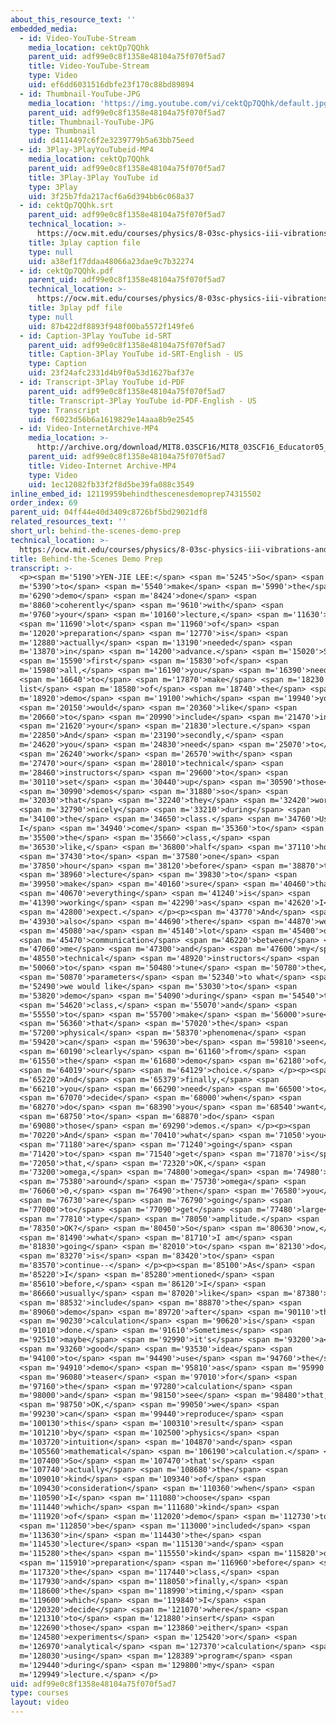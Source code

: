 ```yaml
---
about_this_resource_text: ''
embedded_media:
  - id: Video-YouTube-Stream
    media_location: cektQp7QQhk
    parent_uid: adf99e0c8f1358e48104a75f070f5ad7
    title: Video-YouTube-Stream
    type: Video
    uid: ef6dd6031516dbfe23f170c88bd89894
  - id: Thumbnail-YouTube-JPG
    media_location: 'https://img.youtube.com/vi/cektQp7QQhk/default.jpg'
    parent_uid: adf99e0c8f1358e48104a75f070f5ad7
    title: Thumbnail-YouTube-JPG
    type: Thumbnail
    uid: d4114497c6f2e3239779b5a63bb75eed
  - id: 3Play-3PlayYouTubeid-MP4
    media_location: cektQp7QQhk
    parent_uid: adf99e0c8f1358e48104a75f070f5ad7
    title: 3Play-3Play YouTube id
    type: 3Play
    uid: 3f25b7fda217acf6a6d394bb6c068a37
  - id: cektQp7QQhk.srt
    parent_uid: adf99e0c8f1358e48104a75f070f5ad7
    technical_location: >-
      https://ocw.mit.edu/courses/physics/8-03sc-physics-iii-vibrations-and-waves-fall-2016/instructor-insights/behind-the-scenes-demo-prep/cektQp7QQhk.srt
    title: 3play caption file
    type: null
    uid: a38ef1f7ddaa48066a23dae9c7b32274
  - id: cektQp7QQhk.pdf
    parent_uid: adf99e0c8f1358e48104a75f070f5ad7
    technical_location: >-
      https://ocw.mit.edu/courses/physics/8-03sc-physics-iii-vibrations-and-waves-fall-2016/instructor-insights/behind-the-scenes-demo-prep/cektQp7QQhk.pdf
    title: 3play pdf file
    type: null
    uid: 87b422df8893f948f00ba5572f149fe6
  - id: Caption-3Play YouTube id-SRT
    parent_uid: adf99e0c8f1358e48104a75f070f5ad7
    title: Caption-3Play YouTube id-SRT-English - US
    type: Caption
    uid: 23f24afc2331d4b9f0a53d1627baf37e
  - id: Transcript-3Play YouTube id-PDF
    parent_uid: adf99e0c8f1358e48104a75f070f5ad7
    title: Transcript-3Play YouTube id-PDF-English - US
    type: Transcript
    uid: f6023d56b6a1619829e14aaa8b9e2545
  - id: Video-InternetArchive-MP4
    media_location: >-
      http://archive.org/download/MIT8.03SCF16/MIT8_03SCF16_Educator05_Behind-the-Scenes_Demo_Prep_300k.mp4
    parent_uid: adf99e0c8f1358e48104a75f070f5ad7
    title: Video-Internet Archive-MP4
    type: Video
    uid: 1ec12082fb33f2f8d5be39fa088c3549
inline_embed_id: 12119959behindthescenesdemoprep74315502
order_index: 69
parent_uid: 04ff44e40d3409c8726bf5bd29021df8
related_resources_text: ''
short_url: behind-the-scenes-demo-prep
technical_location: >-
  https://ocw.mit.edu/courses/physics/8-03sc-physics-iii-vibrations-and-waves-fall-2016/instructor-insights/behind-the-scenes-demo-prep
title: Behind-the-Scenes Demo Prep
transcript: >-
  <p><span m='5190'>YEN-JIE LEE:</span> <span m='5245'>So</span> <span
  m='5390'>to</span> <span m='5540'>make</span> <span m='5990'>the</span> <span
  m='6290'>demo</span> <span m='8424'>done</span> <span
  m='8860'>coherently</span> <span m='9610'>with</span> <span
  m='9760'>your</span> <span m='10160'>lecture,</span> <span m='11630'>a</span>
  <span m='11690'>lot</span> <span m='11960'>of</span> <span
  m='12020'>preparation</span> <span m='12770'>is</span> <span
  m='12880'>actually</span> <span m='13190'>needed</span> <span
  m='13870'>in</span> <span m='14200'>advance.</span> <span m='15020'>So</span>
  <span m='15590'>first</span> <span m='15830'>of</span> <span
  m='15980'>all,</span> <span m='16190'>you</span> <span m='16390'>need</span>
  <span m='16640'>to</span> <span m='17870'>make</span> <span m='18230'>a
  list</span> <span m='18580'>of</span> <span m='18740'>the</span> <span
  m='18920'>demo</span> <span m='19100'>which</span> <span m='19940'>you</span>
  <span m='20150'>would</span> <span m='20360'>like</span> <span
  m='20660'>to</span> <span m='20990'>include</span> <span m='21470'>in</span>
  <span m='21620'>your</span> <span m='21830'>lecture.</span> <span
  m='22850'>And</span> <span m='23190'>secondly,</span> <span
  m='24620'>you</span> <span m='24830'>need</span> <span m='25070'>to</span>
  <span m='26240'>work</span> <span m='26570'>with</span> <span
  m='27470'>our</span> <span m='28010'>technical</span> <span
  m='28460'>instructors</span> <span m='29600'>to</span> <span
  m='30110'>set</span> <span m='30440'>up</span> <span m='30590'>those</span>
  <span m='30990'>demos</span> <span m='31880'>so</span> <span
  m='32030'>that</span> <span m='32240'>they</span> <span m='32420'>work</span>
  <span m='32790'>nicely</span> <span m='33210'>during</span> <span
  m='34100'>the</span> <span m='34650'>class.</span> <span m='34760'>Usually,
  I</span> <span m='34940'>come</span> <span m='35360'>to</span> <span
  m='35500'>the</span> <span m='35660'>class,</span> <span
  m='36530'>like,</span> <span m='36800'>half</span> <span m='37110'>hour</span>
  <span m='37430'>to</span> <span m='37580'>one</span> <span
  m='37850'>hour</span> <span m='38120'>before</span> <span m='38870'>the</span>
  <span m='38960'>lecture</span> <span m='39830'>to</span> <span
  m='39950'>make</span> <span m='40160'>sure</span> <span m='40460'>that</span>
  <span m='40670'>everything</span> <span m='41240'>is</span> <span
  m='41390'>working</span> <span m='42290'>as</span> <span m='42620'>I</span>
  <span m='42800'>expect.</span> </p><p><span m='43770'>And</span> <span
  m='43930'>also</span> <span m='44690'>there</span> <span m='44870'>were</span>
  <span m='45080'>a</span> <span m='45140'>lot</span> <span m='45400'>of</span>
  <span m='45470'>communication</span> <span m='46220'>between</span> <span
  m='47060'>me</span> <span m='47300'>and</span> <span m='47600'>my</span> <span
  m='48550'>technical</span> <span m='48920'>instructors</span> <span
  m='50060'>to</span> <span m='50480'>tune</span> <span m='50780'>the</span>
  <span m='50870'>parameters</span> <span m='52340'>to what</span> <span
  m='52490'>we would like</span> <span m='53030'>to</span> <span
  m='53820'>demo</span> <span m='54090'>during</span> <span m='54540'>the</span>
  <span m='54620'>class,</span> <span m='55070'>and</span> <span
  m='55550'>to</span> <span m='55700'>make</span> <span m='56000'>sure</span>
  <span m='56360'>that</span> <span m='57020'>the</span> <span
  m='57200'>physical</span> <span m='58370'>phenomena</span> <span
  m='59420'>can</span> <span m='59630'>be</span> <span m='59810'>seen</span>
  <span m='60190'>clearly</span> <span m='61160'>from</span> <span
  m='61550'>the</span> <span m='61680'>demo</span> <span m='62180'>of</span>
  <span m='64019'>our</span> <span m='64129'>choice.</span> </p><p><span
  m='65220'>And</span> <span m='65379'>finally,</span> <span
  m='66210'>you</span> <span m='66290'>need</span> <span m='66500'>to</span>
  <span m='67070'>decide</span> <span m='68000'>when</span> <span
  m='68270'>do</span> <span m='68390'>you</span> <span m='68540'>want</span>
  <span m='68750'>to</span> <span m='68870'>do</span> <span
  m='69080'>those</span> <span m='69290'>demos.</span> </p><p><span
  m='70220'>And</span> <span m='70410'>what</span> <span m='71050'>you</span>
  <span m='71180'>are</span> <span m='71240'>going</span> <span
  m='71420'>to</span> <span m='71540'>get</span> <span m='71870'>is</span> <span
  m='72050'>that,</span> <span m='72320'>OK,</span> <span
  m='73200'>omega,</span> <span m='74800'>omega</span> <span m='74980'>D</span>
  <span m='75380'>around</span> <span m='75730'>omega</span> <span
  m='76060'>0,</span> <span m='76490'>then</span> <span m='76580'>you</span>
  <span m='76730'>are</span> <span m='76790'>going</span> <span
  m='77000'>to</span> <span m='77090'>get</span> <span m='77480'>large</span>
  <span m='77810'>type</span> <span m='78050'>amplitude.</span> <span
  m='78350'>OK?</span> <span m='80450'>So</span> <span m='80630'>now,</span>
  <span m='81490'>what</span> <span m='81710'>I am</span> <span
  m='81830'>going</span> <span m='82010'>to</span> <span m='82130'>do</span>
  <span m='83270'>is</span> <span m='83420'>to</span> <span
  m='83570'>continue--</span> </p><p><span m='85100'>As</span> <span
  m='85220'>I</span> <span m='85280'>mentioned</span> <span
  m='85610'>before,</span> <span m='86120'>I</span> <span
  m='86660'>usually</span> <span m='87020'>like</span> <span m='87380'>to</span>
  <span m='88532'>include</span> <span m='88870'>the</span> <span
  m='89060'>demo</span> <span m='89720'>after</span> <span m='90110'>the</span>
  <span m='90230'>calculation</span> <span m='90620'>is</span> <span
  m='91010'>done.</span> <span m='91610'>Sometimes</span> <span
  m='92510'>maybe</span> <span m='92990'>it's</span> <span m='93200'>a</span>
  <span m='93260'>good</span> <span m='93530'>idea</span> <span
  m='94100'>to</span> <span m='94490'>use</span> <span m='94760'>the</span>
  <span m='94910'>demo</span> <span m='95810'>as</span> <span m='95990'>a</span>
  <span m='96080'>teaser</span> <span m='97010'>for</span> <span
  m='97160'>the</span> <span m='97280'>calculation</span> <span
  m='98000'>and</span> <span m='98150'>see</span> <span m='98480'>that,</span>
  <span m='98750'>OK,</span> <span m='99050'>we</span> <span
  m='99230'>can</span> <span m='99440'>reproduce</span> <span
  m='100130'>this</span> <span m='100310'>result</span> <span
  m='101210'>by</span> <span m='102500'>physics</span> <span
  m='103720'>intuition</span> <span m='104870'>and</span> <span
  m='105560'>mathematical</span> <span m='106190'>calculation.</span> <span
  m='107400'>So</span> <span m='107470'>that's</span> <span
  m='107740'>actually</span> <span m='108680'>the</span> <span
  m='109010'>kind</span> <span m='109340'>of</span> <span
  m='109430'>consideration</span> <span m='110360'>when</span> <span
  m='110590'>I</span> <span m='111080'>choose</span> <span
  m='111440'>which</span> <span m='111680'>kind</span> <span
  m='111920'>of</span> <span m='112020'>demo</span> <span m='112730'>to</span>
  <span m='112850'>be</span> <span m='113000'>included</span> <span
  m='113630'>in</span> <span m='114430'>the</span> <span
  m='114530'>lecture</span> <span m='115130'>and</span> <span
  m='115280'>the</span> <span m='115550'>kind</span> <span m='115820'>of</span>
  <span m='115910'>preparation</span> <span m='116960'>before</span> <span
  m='117320'>the</span> <span m='117440'>class,</span> <span
  m='117930'>and</span> <span m='118050'>finally,</span> <span
  m='118600'>the</span> <span m='118990'>timing,</span> <span
  m='119600'>which</span> <span m='119840'>I</span> <span
  m='120320'>decide</span> <span m='121070'>where</span> <span
  m='121310'>to</span> <span m='121880'>insert</span> <span
  m='122690'>those</span> <span m='123860'>either</span> <span
  m='124580'>experiments</span> <span m='125420'>or</span> <span
  m='126970'>analytical</span> <span m='127370'>calculation</span> <span
  m='128030'>using</span> <span m='128389'>program</span> <span
  m='129440'>during</span> <span m='129800'>my</span> <span
  m='129949'>lecture.</span> </p>
uid: adf99e0c8f1358e48104a75f070f5ad7
type: courses
layout: video
---
```

